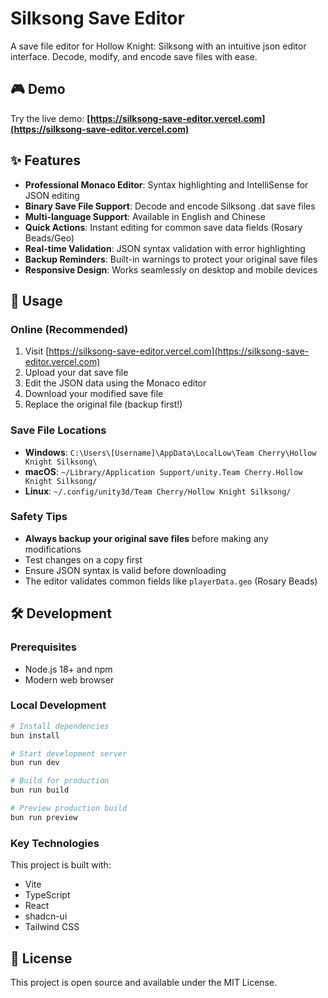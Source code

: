 # Silksong Save Editor

A save file editor for Hollow Knight: Silksong with an intuitive json editor interface. Decode, modify, and encode save files with ease.

## 🎮 Demo

Try the live demo: **[https://silksong-save-editor.vercel.com](https://silksong-save-editor.vercel.com)**

## ✨ Features

- **Professional Monaco Editor**: Syntax highlighting and IntelliSense for JSON editing
- **Binary Save File Support**: Decode and encode Silksong .dat save files
- **Multi-language Support**: Available in English and Chinese
- **Quick Actions**: Instant editing for common save data fields (Rosary Beads/Geo)
- **Real-time Validation**: JSON syntax validation with error highlighting
- **Backup Reminders**: Built-in warnings to protect your original save files
- **Responsive Design**: Works seamlessly on desktop and mobile devices

## 🚀 Usage

### Online (Recommended)

1. Visit [https://silksong-save-editor.vercel.com](https://silksong-save-editor.vercel.com)
2. Upload your dat save file
3. Edit the JSON data using the Monaco editor
4. Download your modified save file
5. Replace the original file (backup first!)

### Save File Locations

- **Windows**: `C:\Users\[Username]\AppData\LocalLow\Team Cherry\Hollow Knight Silksong\`
- **macOS**: `~/Library/Application Support/unity.Team Cherry.Hollow Knight Silksong/`
- **Linux**: `~/.config/unity3d/Team Cherry/Hollow Knight Silksong/`

### Safety Tips

- **Always backup your original save files** before making any modifications
- Test changes on a copy first
- Ensure JSON syntax is valid before downloading
- The editor validates common fields like `playerData.geo` (Rosary Beads)

## 🛠️ Development

### Prerequisites

- Node.js 18+ and npm
- Modern web browser

### Local Development

```bash
# Install dependencies
bun install

# Start development server
bun run dev

# Build for production
bun run build

# Preview production build
bun run preview
```

### Key Technologies

This project is built with:

- Vite
- TypeScript
- React
- shadcn-ui
- Tailwind CSS

## 📝 License

This project is open source and available under the MIT License.

